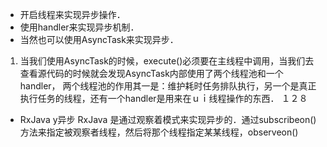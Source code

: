 




- 开启线程来实现异步操作．
- 使用handler来实现异步机制．
- 当然也可以使用AsyncTask来实现异步．
1. 当我们使用AsyncTask的时候，execute()必须要在主线程中调用，当我们去查看源代码的时候就会发现AsyncTask内部使用了两个线程池和一个handler，
两个线程池的作用其一是：维护耗时任务排队执行，另一个是真正执行任务的线程，还有一个handler是用来在ｕｉ线程操作的东西．
    １２８
- RxJava y异步
RxJava 是通过观察着模式来实现异步的．通过subscribeon()方法来指定被观察者线程，然后将那个线程指定某某线程，observeon()
